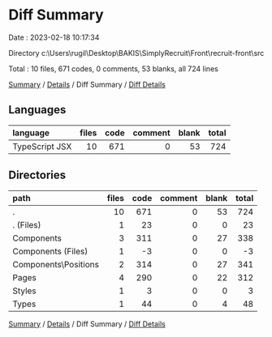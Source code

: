 # Diff Summary

Date : 2023-02-18 10:17:34

Directory c:\\Users\\rugil\\Desktop\\BAKIS\\SimplyRecruit\\Front\\recruit-front\\src

Total : 10 files,  671 codes, 0 comments, 53 blanks, all 724 lines

[Summary](results.md) / [Details](details.md) / Diff Summary / [Diff Details](diff-details.md)

## Languages
| language | files | code | comment | blank | total |
| :--- | ---: | ---: | ---: | ---: | ---: |
| TypeScript JSX | 10 | 671 | 0 | 53 | 724 |

## Directories
| path | files | code | comment | blank | total |
| :--- | ---: | ---: | ---: | ---: | ---: |
| . | 10 | 671 | 0 | 53 | 724 |
| . (Files) | 1 | 23 | 0 | 0 | 23 |
| Components | 3 | 311 | 0 | 27 | 338 |
| Components (Files) | 1 | -3 | 0 | 0 | -3 |
| Components\\Positions | 2 | 314 | 0 | 27 | 341 |
| Pages | 4 | 290 | 0 | 22 | 312 |
| Styles | 1 | 3 | 0 | 0 | 3 |
| Types | 1 | 44 | 0 | 4 | 48 |

[Summary](results.md) / [Details](details.md) / Diff Summary / [Diff Details](diff-details.md)